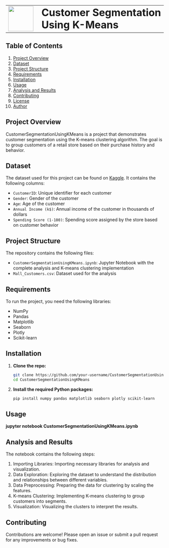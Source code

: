 <table>
  <tr>
    <td><img src="https://github.com/harshjuly12/Customer-Segmentation-Using-KMeans/assets/112745312/031eec24-9af7-4a8e-8519-168965eacfea" width="80" style="margin-right: 10;"></td>
    <td><h1 style="margin: 0;">Customer Segmentation Using K-Means</h1></td>
  </tr>
</table>

## Table of Contents
1. [Project Overview](#project-overview)
2. [Dataset](#dataset)
3. [Project Structure](#project-structure)
4. [Requirements](#requirements)
5. [Installation](#installation)
6. [Usage](#usage)
7. [Analysis and Results](#analysis-and-results)
8. [Contributing](#contributing)
9. [License](#license)
10. [Author](#author)

## Project Overview
CustomerSegmentationUsingKMeans is a project that demonstrates customer segmentation using the K-means clustering algorithm. The goal is to group customers of a retail store based on their purchase history and behavior.

## Dataset
The dataset used for this project can be found on [Kaggle](https://www.kaggle.com/datasets/vjchoudhary7/customer-segmentation-tutorial-in-python). It contains the following columns:
- `CustomerID`: Unique identifier for each customer
- `Gender`: Gender of the customer
- `Age`: Age of the customer
- `Annual Income (k$)`: Annual income of the customer in thousands of dollars
- `Spending Score (1-100)`: Spending score assigned by the store based on customer behavior

## Project Structure
The repository contains the following files:
- `CustomerSegmentationUsingKMeans.ipynb`: Jupyter Notebook with the complete analysis and K-means clustering implementation
- `Mall_Customers.csv`: Dataset used for the analysis

## Requirements
To run the project, you need the following libraries:
- NumPy
- Pandas
- Matplotlib
- Seaborn
- Plotly
- Scikit-learn

## Installation
1. **Clone the repo:**
   ```sh
   git clone https://github.com/your-username/CustomerSegmentationUsingKMeans.git
   cd CustomerSegmentationUsingKMeans
   ```

2. **Install the required Python packages:**
   ```sh
   pip install numpy pandas matplotlib seaborn plotly scikit-learn
   ```

## Usage
**jupyter notebook CustomerSegmentationUsingKMeans.ipynb**

## Analysis and Results
The notebook contains the following steps:
1. Importing Libraries: Importing necessary libraries for analysis and visualization.
2. Data Exploration: Exploring the dataset to understand the distribution and relationships between different variables.
3. Data Preprocessing: Preparing the data for clustering by scaling the features.
4. K-means Clustering: Implementing K-means clustering to group customers into segments.
5. Visualization: Visualizing the clusters to interpret the results.

## Contributing
Contributions are welcome! Please open an issue or submit a pull request for any improvements or bug fixes.





